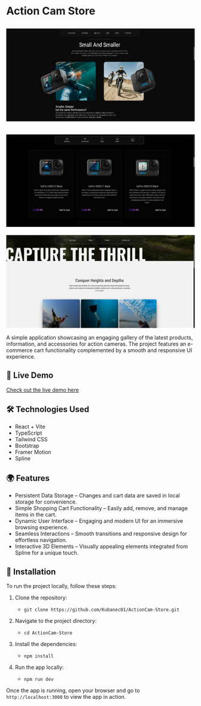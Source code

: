 # Action Cam Store

![screenshot](./src/assets/app-screenshot-img.png)
---
![screenshot](./src/assets/app-screenshot2-img.png)
---
![screenshot](./src/assets/app-screenshot3-img.png)

A simple application showcasing an engaging gallery of the latest products, information, and accessories for action cameras. The project features an e-commerce cart functionality complemented by a smooth and responsive UI experience.


## 🔗 Live Demo

[Check out the live demo here](https://kubanec01.github.io/ActionCam-Store/)

## 🛠 Technologies Used

- React + Vite
- TypeScript
- Tailwind CSS
- Bootstrap
- Framer Motion
- Spline

## 🌍 Features

- Persistent Data Storage – Changes and cart data are saved in local storage for convenience.
- Simple Shopping Cart Functionality – Easily add, remove, and manage items in the cart.
- Dynamic User Interface – Engaging and modern UI for an immersive browsing experience.
- Seamless Interactions – Smooth transitions and responsive design for effortless navigation.
- Interactive 3D Elements – Visually appealing elements integrated from Spline for a unique touch.


## 🔧 Installation

To run the project locally, follow these steps:

1. Clone the repository:

   - `git clone https://github.com/Kubanec01/ActionCam-Store.git`

2. Navigate to the project directory:

   - `cd ActionCam-Store`

3. Install the dependencies:

   - `npm install`

4. Run the app locally:
   - `npm run dev`

Once the app is running, open your browser and go to `http://localhost:3000` to view the app in action.
